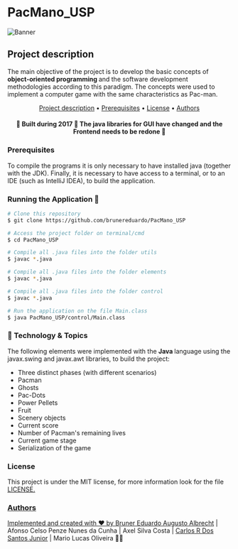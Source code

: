 # PacMano_USP

![Banner](https://github.com/brunereduardo/PacMano_USP/blob/master/imgs/pac-man-classic.jpg)

## Project description
<p> The main objective of the project is to develop the basic concepts of <b> object-oriented programming </b> and the software development methodologies according to this paradigm. The concepts were used to implement a computer game with the same characteristics as Pac-man.</p>  

<p align="center">
<a href="#Project-description">Project description</a> •  
<a href="#Prerequisitess">Prerequisites</a> •	
<a href="#License">License</a> • 
<a href="#Authors">Authors</a>
</p>

<h4 align="center"> 
	🚧  Built during 2017 🚧 The java libraries for GUI have changed and the Frontend needs to be redone 🚧
</h4>

### Prerequisites
<p>To compile the programs it is only necessary to have installed java (together with the JDK). Finally, it is necessary to have access to a terminal, or to an IDE (such as IntelliJ IDEA), to build the application.</p>

### Running the Application 🎲

```bash
# Clone this repository
$ git clone https://github.com/brunereduardo/PacMano_USP

# Access the project folder on terminal/cmd
$ cd PacMano_USP

# Compile all .java files into the folder utils
$ javac *.java

# Compile all .java files into the folder elements
$ javac *.java

# Compile all .java files into the folder control
$ javac *.java

# Run the application on the file Main.class
$ java PacMano_USP/control/Main.class
```
### 🚀 Technology & Topics

The following elements were implemented with the <b> Java </b> language using the javax.swing and javax.awt libraries, to build the project:

- Three distinct phases (with different scenarios)
- Pacman
- Ghosts
- Pac-Dots
- Power Pellets
- Fruit
- Scenery objects
- Current score
- Number of Pacman's remaining lives
- Current game stage 
- Serialization of the game

### License

<p>This project is under the MIT license, for more information look for the file <a href = "https://github.com/brunereduardo/PacMano_USP/blob/master/LICENSE">LICENSE.</p>

### Authors
Implemented and created with ❤️ by [Bruner Eduardo Augusto Albrecht](https://github.com/brunereduardo) | Afonso Celso Penze Nunes da Cunha | Axel Silva Costa | [Carlos R Dos Santos Junior](https://github.com/CarlosSantosJr) | Mario Lucas Oliveira  👋🏽 
